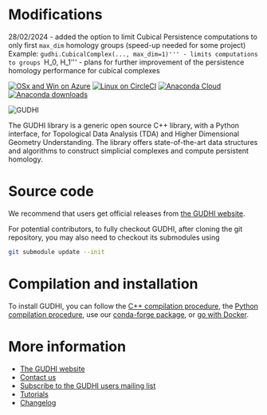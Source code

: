 
# Modifications

28/02/2024 - added the option to limit Cubical Persistence computations to only first ```max_dim``` homology groups (speed-up needed for some project)
            Example: ```gudhi.CubicalComplex(..., max_dim=1)''' - limits computations to groups ```H_0, H_1'''
           - plans for further improvement of the persistence homology performance for cubical complexes

[![OSx and Win on Azure](https://dev.azure.com/GUDHI/gudhi-devel/_apis/build/status/GUDHI.gudhi-devel?branchName=master)](https://dev.azure.com/GUDHI/gudhi-devel/_build/latest?definitionId=1&branchName=master)
[![Linux on CircleCI](https://circleci.com/gh/GUDHI/gudhi-devel/tree/master.svg?style=svg)](https://circleci.com/gh/GUDHI/gudhi-devel/tree/master)
[![Anaconda Cloud](https://anaconda.org/conda-forge/gudhi/badges/version.svg)](https://anaconda.org/conda-forge/gudhi)
[![Anaconda downloads](https://anaconda.org/conda-forge/gudhi/badges/downloads.svg)](https://anaconda.org/conda-forge/gudhi)


![GUDHI](src/common/doc/Gudhi_banner.png "Topological Data Analysis (TDA) and Higher Dimensional Geometry Understanding")

The GUDHI library is a generic open source C++ library, with a Python interface, for Topological Data Analysis (TDA) and Higher Dimensional Geometry Understanding. The library offers state-of-the-art data structures and algorithms to construct simplicial complexes and compute persistent homology.

# Source code

We recommend that users get official releases from [the GUDHI website](https://gudhi.inria.fr/).

For potential contributors, to fully checkout GUDHI, after cloning the git repository, you may also need to checkout its submodules using
```sh
git submodule update --init
```

# Compilation and installation

To install GUDHI, you can follow the [C++ compilation procedure](https://gudhi.inria.fr/doc/latest/installation.html), the [Python compilation procedure](https://gudhi.inria.fr/python/latest/installation.html), use our [conda-forge package](https://gudhi.inria.fr/conda/), or [go with Docker](https://gudhi.inria.fr/dockerfile/).

# More information

* [The GUDHI website](https://gudhi.inria.fr/)
* [Contact us](https://gudhi.inria.fr/contact/)
* [Subscribe to the GUDHI users mailing list](https://gudhi.inria.fr/keepintouch/)
* [Tutorials](https://gudhi.inria.fr/tutorials/)
* [Changelog](.github/changelog.md)

